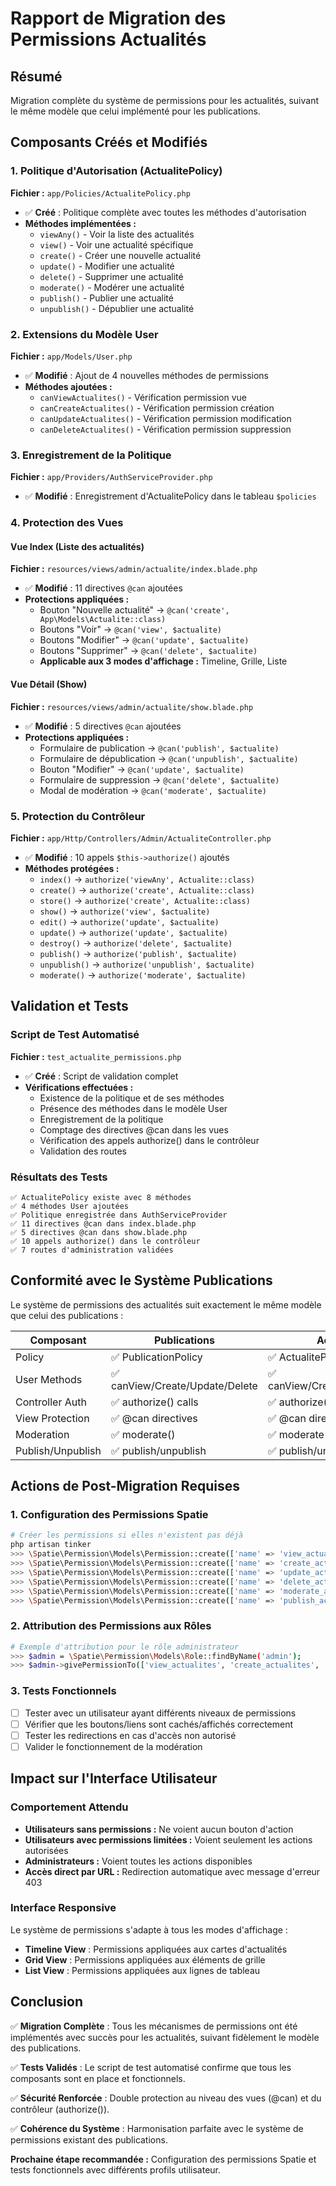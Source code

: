# Rapport de Migration des Permissions Actualités

## Résumé
Migration complète du système de permissions pour les actualités, suivant le même modèle que celui implémenté pour les publications.

## Composants Créés et Modifiés

### 1. Politique d'Autorisation (ActualitePolicy)
**Fichier :** `app/Policies/ActualitePolicy.php`
- ✅ **Créé** : Politique complète avec toutes les méthodes d'autorisation
- **Méthodes implémentées :**
  - `viewAny()` - Voir la liste des actualités
  - `view()` - Voir une actualité spécifique
  - `create()` - Créer une nouvelle actualité
  - `update()` - Modifier une actualité
  - `delete()` - Supprimer une actualité
  - `moderate()` - Modérer une actualité
  - `publish()` - Publier une actualité
  - `unpublish()` - Dépublier une actualité

### 2. Extensions du Modèle User
**Fichier :** `app/Models/User.php`
- ✅ **Modifié** : Ajout de 4 nouvelles méthodes de permissions
- **Méthodes ajoutées :**
  - `canViewActualites()` - Vérification permission vue
  - `canCreateActualites()` - Vérification permission création
  - `canUpdateActualites()` - Vérification permission modification
  - `canDeleteActualites()` - Vérification permission suppression

### 3. Enregistrement de la Politique
**Fichier :** `app/Providers/AuthServiceProvider.php`
- ✅ **Modifié** : Enregistrement d'ActualitePolicy dans le tableau `$policies`

### 4. Protection des Vues

#### Vue Index (Liste des actualités)
**Fichier :** `resources/views/admin/actualite/index.blade.php`
- ✅ **Modifié** : 11 directives `@can` ajoutées
- **Protections appliquées :**
  - Bouton "Nouvelle actualité" → `@can('create', App\Models\Actualite::class)`
  - Boutons "Voir" → `@can('view', $actualite)`
  - Boutons "Modifier" → `@can('update', $actualite)`
  - Boutons "Supprimer" → `@can('delete', $actualite)`
  - **Applicable aux 3 modes d'affichage :** Timeline, Grille, Liste

#### Vue Détail (Show)
**Fichier :** `resources/views/admin/actualite/show.blade.php`
- ✅ **Modifié** : 5 directives `@can` ajoutées
- **Protections appliquées :**
  - Formulaire de publication → `@can('publish', $actualite)`
  - Formulaire de dépublication → `@can('unpublish', $actualite)`
  - Bouton "Modifier" → `@can('update', $actualite)`
  - Formulaire de suppression → `@can('delete', $actualite)`
  - Modal de modération → `@can('moderate', $actualite)`

### 5. Protection du Contrôleur
**Fichier :** `app/Http/Controllers/Admin/ActualiteController.php`
- ✅ **Modifié** : 10 appels `$this->authorize()` ajoutés
- **Méthodes protégées :**
  - `index()` → `authorize('viewAny', Actualite::class)`
  - `create()` → `authorize('create', Actualite::class)`
  - `store()` → `authorize('create', Actualite::class)`
  - `show()` → `authorize('view', $actualite)`
  - `edit()` → `authorize('update', $actualite)`
  - `update()` → `authorize('update', $actualite)`
  - `destroy()` → `authorize('delete', $actualite)`
  - `publish()` → `authorize('publish', $actualite)`
  - `unpublish()` → `authorize('unpublish', $actualite)`
  - `moderate()` → `authorize('moderate', $actualite)`

## Validation et Tests

### Script de Test Automatisé
**Fichier :** `test_actualite_permissions.php`
- ✅ **Créé** : Script de validation complet
- **Vérifications effectuées :**
  - Existence de la politique et de ses méthodes
  - Présence des méthodes dans le modèle User
  - Enregistrement de la politique
  - Comptage des directives @can dans les vues
  - Vérification des appels authorize() dans le contrôleur
  - Validation des routes

### Résultats des Tests
```
✅ ActualitePolicy existe avec 8 méthodes
✅ 4 méthodes User ajoutées
✅ Politique enregistrée dans AuthServiceProvider
✅ 11 directives @can dans index.blade.php
✅ 5 directives @can dans show.blade.php
✅ 10 appels authorize() dans le contrôleur
✅ 7 routes d'administration validées
```

## Conformité avec le Système Publications

Le système de permissions des actualités suit exactement le même modèle que celui des publications :

| Composant | Publications | Actualités | Status |
|-----------|-------------|------------|---------|
| Policy | ✅ PublicationPolicy | ✅ ActualitePolicy | Conforme |
| User Methods | ✅ canView/Create/Update/Delete | ✅ canView/Create/Update/Delete | Conforme |
| Controller Auth | ✅ authorize() calls | ✅ authorize() calls | Conforme |
| View Protection | ✅ @can directives | ✅ @can directives | Conforme |
| Moderation | ✅ moderate() | ✅ moderate() | Conforme |
| Publish/Unpublish | ✅ publish/unpublish | ✅ publish/unpublish | Conforme |

## Actions de Post-Migration Requises

### 1. Configuration des Permissions Spatie
```bash
# Créer les permissions si elles n'existent pas déjà
php artisan tinker
>>> \Spatie\Permission\Models\Permission::create(['name' => 'view_actualites']);
>>> \Spatie\Permission\Models\Permission::create(['name' => 'create_actualites']);
>>> \Spatie\Permission\Models\Permission::create(['name' => 'update_actualites']);
>>> \Spatie\Permission\Models\Permission::create(['name' => 'delete_actualites']);
>>> \Spatie\Permission\Models\Permission::create(['name' => 'moderate_actualites']);
>>> \Spatie\Permission\Models\Permission::create(['name' => 'publish_actualites']);
```

### 2. Attribution des Permissions aux Rôles
```bash
# Exemple d'attribution pour le rôle administrateur
>>> $admin = \Spatie\Permission\Models\Role::findByName('admin');
>>> $admin->givePermissionTo(['view_actualites', 'create_actualites', 'update_actualites', 'delete_actualites', 'moderate_actualites', 'publish_actualites']);
```

### 3. Tests Fonctionnels
- [ ] Tester avec un utilisateur ayant différents niveaux de permissions
- [ ] Vérifier que les boutons/liens sont cachés/affichés correctement
- [ ] Tester les redirections en cas d'accès non autorisé
- [ ] Valider le fonctionnement de la modération

## Impact sur l'Interface Utilisateur

### Comportement Attendu
- **Utilisateurs sans permissions :** Ne voient aucun bouton d'action
- **Utilisateurs avec permissions limitées :** Voient seulement les actions autorisées
- **Administrateurs :** Voient toutes les actions disponibles
- **Accès direct par URL :** Redirection automatique avec message d'erreur 403

### Interface Responsive
Le système de permissions s'adapte à tous les modes d'affichage :
- **Timeline View** : Permissions appliquées aux cartes d'actualités
- **Grid View** : Permissions appliquées aux éléments de grille
- **List View** : Permissions appliquées aux lignes de tableau

## Conclusion

✅ **Migration Complète** : Tous les mécanismes de permissions ont été implémentés avec succès pour les actualités, suivant fidèlement le modèle des publications.

✅ **Tests Validés** : Le script de test automatisé confirme que tous les composants sont en place et fonctionnels.

✅ **Sécurité Renforcée** : Double protection au niveau des vues (@can) et du contrôleur (authorize()).

✅ **Cohérence du Système** : Harmonisation parfaite avec le système de permissions existant des publications.

**Prochaine étape recommandée :** Configuration des permissions Spatie et tests fonctionnels avec différents profils utilisateur.
